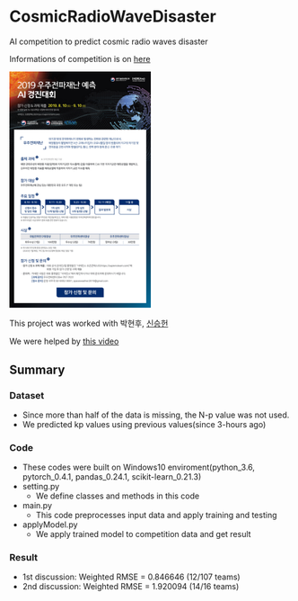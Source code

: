 # CosmicRadioWaveDisaster
AI competition to predict cosmic radio waves disaster

Informations of competition is on [here](https://sapiensteam.com/make/contestDetail.do?contestId=23)

<img src="우주전파재난_예측_공모전.jpg" width="50%" height="50%">

This project was worked with 박현후, [신승헌](https://github.com/Seungheon-Shin)

We were helped by [this video](https://www.youtube.com/watch?v=javWSq-5xzw)

## Summary

### Dataset
* Since more than half of the data is missing, the N-p value was not used.
* We predicted kp values using previous values(since 3-hours ago)

### Code
* These codes were built on Windows10 enviroment(python_3.6, pytorch_0.4.1, pandas_0.24.1, scikit-learn_0.21.3)
* setting.py
    * We define classes and methods in this code
* main.py
    * This code preprocesses input data and apply training and testing
* applyModel.py
    * We apply trained model to competition data and get result
    
### Result
* 1st discussion: Weighted RMSE = 0.846646 (12/107 teams)
* 2nd discussion: Weighted RMSE = 1.920094 (14/16 teams)

